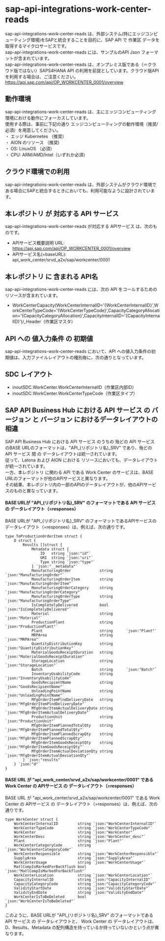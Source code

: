 # sap-api-integrations-work-center-reads  
sap-api-integrations-work-center-reads は、外部システム(特にエッジコンピューティング環境)をSAPと統合することを目的に、SAP API で 作業区 データを取得するマイクロサービスです。  
sap-api-integrations-work-center-reads には、サンプルのAPI Json フォーマットが含まれています。  
sap-api-integrations-work-center-reads は、オンプレミス版である（＝クラウド版ではない）SAPS4HANA API の利用を前提としています。クラウド版APIを利用する場合は、ご注意ください。  
https://api.sap.com/api/OP_WORKCENTER_0001/overview  

## 動作環境
sap-api-integrations-work-center-reads は、主にエッジコンピューティング環境における動作にフォーカスしています。   
使用する際は、事前に下記の通り エッジコンピューティングの動作環境（推奨/必須）を用意してください。   
・ エッジ Kubernetes （推奨）    
・ AION のリソース （推奨)    
・ OS: LinuxOS （必須）    
・ CPU: ARM/AMD/Intel（いずれか必須） 

## クラウド環境での利用  
sap-api-integrations-work-center-reads は、外部システムがクラウド環境である場合にSAPと統合するときにおいても、利用可能なように設計されています。  

## 本レポジトリ が 対応する API サービス
sap-api-integrations-work-center-reads が対応する APIサービス は、次のものです。

* APIサービス概要説明 URL: https://api.sap.com/api/OP_WORKCENTER_0001/overview  
* APIサービス名(=baseURL): api_work_center/srvd_a2x/sap/workcenter/0001

## 本レポジトリ に 含まれる API名
sap-api-integrations-work-center-reads には、次の API をコールするためのリソースが含まれています。  

* WorkCenterCapacity(WorkCenterInternalID='{WorkCenterInternalID}',WorkCenterTypeCode='{WorkCenterTypeCode}',CapacityCategoryAllocation='{CapacityCategoryAllocation}',CapacityInternalID='{CapacityInternalID}')/_Header（作業区マスタ）

## API への 値入力条件 の 初期値
sap-api-integrations-work-center-reads において、API への値入力条件の初期値は、入力ファイルレイアウトの種別毎に、次の通りとなっています。  

## SDC レイアウト

* inoutSDC.WorkCenter.WorkCenterInternalID（作業区内部ID）
* inoutSDC.WorkCenter.WorkCenterTypeCode（作業区タイプ）

## SAP API Business Hub における API サービス の バージョン と バージョン におけるデータレイアウトの相違

SAP API Business Hub における API サービス のうちの 殆どの API サービス のBASE URLのフォーマットは、"API_(リポジトリ名)_SRV" であり、殆どの API サービス 間 の データレイアウトは統一されています。   
従って、Latona および AION における リソースにおいても、データレイアウトが統一されています。    
一方、本レポジトリ に関わる API である Work Center のサービスは、BASE URLのフォーマットが他のAPIサービスと異なります。      
その結果、本レポジトリ内の一部のAPIのデータレイアウトが、他のAPIサービスのものと異なっています。  

#### BASE URLが "API_(リポジトリ名)_SRV" のフォーマットである API サービス の データレイアウト（=responses）  
BASE URLが "API_{リポジトリ名}_SRV" のフォーマットであるAPIサービスのデータレイアウト（=responses）は、例えば、次の通りです。  
```
type ToProductionOrderItem struct {
	D struct {
		Results []struct {
			Metadata struct {
				ID   string `json:"id"`
				URI  string `json:"uri"`
				Type string `json:"type"`
			} `json:"__metadata"`
			ManufacturingOrder             string      `json:"ManufacturingOrder"`
			ManufacturingOrderItem         string      `json:"ManufacturingOrderItem"`
			ManufacturingOrderCategory     string      `json:"ManufacturingOrderCategory"`
			ManufacturingOrderType         string      `json:"ManufacturingOrderType"`
			IsCompletelyDelivered          bool        `json:"IsCompletelyDelivered"`
			Material                       string      `json:"Material"`
			ProductionPlant                string      `json:"ProductionPlant"`
			Plant                          string      `json:"Plant"`
			MRPArea                        string      `json:"MRPArea"`
			QuantityDistributionKey        string      `json:"QuantityDistributionKey"`
			MaterialGoodsReceiptDuration   string      `json:"MaterialGoodsReceiptDuration"`
			StorageLocation                string      `json:"StorageLocation"`
			Batch                          string      `json:"Batch"`
			InventoryUsabilityCode         string      `json:"InventoryUsabilityCode"`
			GoodsRecipientName             string      `json:"GoodsRecipientName"`
			UnloadingPointName             string      `json:"UnloadingPointName"`
			MfgOrderItemPlndDeliveryDate   string      `json:"MfgOrderItemPlndDeliveryDate"`
			MfgOrderItemActualDeliveryDate string      `json:"MfgOrderItemActualDeliveryDate"`
			ProductionUnit                 string      `json:"ProductionUnit"`
			MfgOrderItemPlannedTotalQty    string      `json:"MfgOrderItemPlannedTotalQty"`
			MfgOrderItemPlannedScrapQty    string      `json:"MfgOrderItemPlannedScrapQty"`
			MfgOrderItemGoodsReceiptQty    string      `json:"MfgOrderItemGoodsReceiptQty"`
			MfgOrderItemActualDeviationQty string      `json:"MfgOrderItemActualDeviationQty"`
		} `json:"results"`
	} `json:"d"`
}

```

#### BASE URL が "api_work_center/srvd_a2x/sap/workcenter/0001" である Work Center の APIサービス の データレイアウト（=responses）  
BASE URL が "api_work_center/srvd_a2x/sap/workcenter/0001" である Work Center の APIサービス の データレイアウト（=responses）は、例えば、次の通りです。  

```
type WorkCenter struct {
	WorkCenterInternalID         string `json:"WorkCenterInternalID"`
	WorkCenterTypeCode           string `json:"WorkCenterTypeCode"`
	WorkCenter                   string `json:"WorkCenter"`
	WorkCenterDesc               string `json:"WorkCenter_desc"`
	Plant                        string `json:"Plant"`
	WorkCenterCategoryCode       string `json:"WorkCenterCategoryCode"`
	WorkCenterResponsible        string `json:"WorkCenterResponsible"`
	SupplyArea                   string `json:"SupplyArea"`
	WorkCenterUsage              string `json:"WorkCenterUsage"`
	MatlCompIsMarkedForBackflush bool   `json:"MatlCompIsMarkedForBackflush"`
	WorkCenterLocation           string `json:"WorkCenterLocation"`
	CapacityInternalID           string `json:"CapacityInternalID"`
	CapacityCategoryCode         string `json:"CapacityCategoryCode"`
	ValidityStartDate            string `json:"ValidityStartDate"`
	ValidityEndDate              string `json:"ValidityEndDate"`
	WorkCenterIsToBeDeleted      bool   `json:"WorkCenterIsToBeDeleted"`
}

```
このように、BASE URLが "API_(リポジトリ名)_SRV" のフォーマットである API サービス の データレイアウトと、 Work Center の データレイアウトは、D、Results、Metadata の配列構造を持っているか持っていないかという点が異なります。  